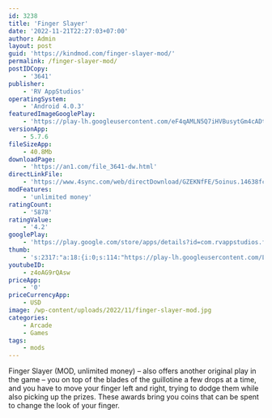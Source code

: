 ```yaml
---
id: 3238
title: 'Finger Slayer'
date: '2022-11-21T22:27:03+07:00'
author: Admin
layout: post
guid: 'https://kindmod.com/finger-slayer-mod/'
permalink: /finger-slayer-mod/
postIDCopy:
    - '3641'
publisher:
    - 'RV AppStudios'
operatingSystem:
    - 'Android 4.0.3'
featuredImageGooglePlay:
    - 'https://play-lh.googleusercontent.com/eF4qAMLN5Q7iHVBusytGm4cADtEdCru2h6fUT5ooFFZU_l8D3PAaG2ZauR8vMFJoRXc'
versionApp:
    - 5.7.6
fileSizeApp:
    - 40.8Mb
downloadPage:
    - 'https://an1.com/file_3641-dw.html'
directLinkFile:
    - 'https://www.4sync.com/web/directDownload/GZEKNfFE/5oinus.14638fc3b6ea0b854b99d9064fdd20e1'
modFeatures:
    - 'unlimited money'
ratingCount:
    - '5878'
ratingValue:
    - '4.2'
googlePlay:
    - 'https://play.google.com/store/apps/details?id=com.rvappstudios.fingerslayer'
thumb:
    - 's:2317:"a:18:{i:0;s:114:"https://play-lh.googleusercontent.com/L7vEVkSQYsf_0EI8qf1OuPicX5DDcFm0qfaPAIE7aT4B6myNhM0IrOaPHHi1EY-caw=w526-h296";i:1;s:114:"https://play-lh.googleusercontent.com/6WIccCuY2Kcbf66Zdv9WAbfUo6nDYCLlweLn_P78nvFEMTHpmgBw16XSrEvDUpYAEA=w526-h296";i:2;s:115:"https://play-lh.googleusercontent.com/jiXD0v7C53E2sAQIIkwB4vGb1Sd3cgX8_lNFImKuoi5GEBUXASjhGiW1Ziy62lYtg-k=w526-h296";i:3;s:115:"https://play-lh.googleusercontent.com/mDEydyFQao2AqeC5-eShESAWnGCHZet8W-nVMIHaJmwqdKDh2y-DWOAkj-ngUGtmcfs=w526-h296";i:4;s:115:"https://play-lh.googleusercontent.com/AhaRQ9Q5yURmX0woy1Sf94cpKCaYYLGC1CPtCGYD_97d4m_zKmyN5cEU5Fom3BF3x8w=w526-h296";i:5;s:115:"https://play-lh.googleusercontent.com/q-OsQHVWVofxONU1_qs7jN58UniR3WJ6FJTXwQhr6XYLmPDqJRtTk4WjNKayzLkXLqE=w526-h296";i:6;s:115:"https://play-lh.googleusercontent.com/LvWTerhdAqy2ZWvFlXOOydNOVmiG93CfLC4ZbdWf0O2MsMfecDb11QkRfaqQTYf-js4=w526-h296";i:7;s:116:"https://play-lh.googleusercontent.com/g7dhmzu8N8kZ145Wsyd1Sswx2NnLFXXMvrq2Io2il0RRFys2CptVwDoVzwLFfOOFiK58=w526-h296";i:8;s:115:"https://play-lh.googleusercontent.com/VpS6FOCjAxakwoaa2fIT1cgK8UNzMAQB2AKUXjhZtOAVTrgf4OO_C2ESpjYO4kaerNQ=w526-h296";i:9;s:114:"https://play-lh.googleusercontent.com/72g6x24vgTgd1Mn1jG3fWXUfClZPBg3JQnpIwPT_EfZ1FF5O9u_TsGF5glOOMu2cXg=w526-h296";i:10;s:116:"https://play-lh.googleusercontent.com/WFaFebbc0WG0NsQOL8GhiTkWDXr6BMRZ2y7K1WBy72wsUnw4Dyl7SQ75a8PcK0ff6vgV=w526-h296";i:11;s:115:"https://play-lh.googleusercontent.com/kmrHf5oehGSw0LIJ3o9eIDqOnPqIITgLgrPWfFqa5jzQE69yQ6ZebzFDbskbe_icsCE=w526-h296";i:12;s:114:"https://play-lh.googleusercontent.com/IxxQo-QJq3omV8j8cqW1J-s0CQsw7nPc8JRM0QL_0cOX71-8inZJST8HCk51YmMU2Q=w526-h296";i:13;s:115:"https://play-lh.googleusercontent.com/UwljbKEU5ybP80CunPzwUImfo-yrMU6EawMSmj829iw9cnYn1jO6g0ByHFc41w-SfvA=w526-h296";i:14;s:116:"https://play-lh.googleusercontent.com/VbYce0CbxP6UpZmmwWFgRNlha5lubTjFWuy1gC60bgnUsy3ThANsKgyI1Ie18pEnGJfY=w526-h296";i:15;s:115:"https://play-lh.googleusercontent.com/GnFrt4vI42ZRCKhwaQU2S3WSSs5G-mzGLHWM1zu4SQw86s6xAVP3MFHyiCxfOoCwkPg=w526-h296";i:16;s:114:"https://play-lh.googleusercontent.com/n6O_wxMlyZdVfBoqWcE-4UrTGbL5qSNyb4ALG29EolrBpkE71fhZ4JiDTg1wfxXIeg=w526-h296";i:17;s:115:"https://play-lh.googleusercontent.com/ML8LFhdWMqhl8gbKeOxOI--CAwsMAwMlyz2o-7uJBsXZvPfLem0CsrjsNbi7DLf7jyU=w526-h296";}";'
youtubeID:
    - z4oAG9rQAsw
priceApp:
    - '0'
priceCurrencyApp:
    - USD
image: /wp-content/uploads/2022/11/finger-slayer-mod.jpg
categories:
    - Arcade
    - Games
tags:
    - mods
---
```


Finger Slayer (MOD, unlimited money) – also offers another original play in the game – you on top of the blades of the guillotine a few drops at a time, and you have to move your finger left and right, trying to dodge them while also picking up the prizes. These awards bring you coins that can be spent to change the look of your finger.